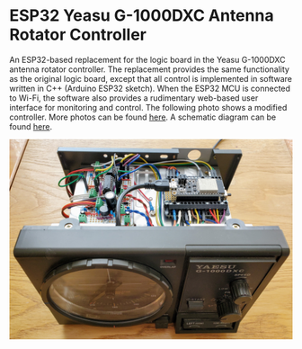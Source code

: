 # ESP32 Yeasu G-1000DXC Antenna Rotator Controller

An ESP32-based replacement for the logic board in the Yeasu G-1000DXC antenna rotator controller. The replacement provides the same functionality as the original logic board, except that all control is implemented in software written in C++ (Arduino ESP32 sketch). When the ESP32 MCU is connected to Wi-Fi, the software also provides a rudimentary web-based user interface for monitoring and control. The following photo shows a modified controller. More photos can be found [here](photos). A schematic diagram can be found [here](schematic.pdf).

![](photos/front.jpg)
